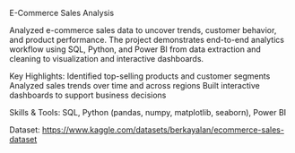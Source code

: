 E-Commerce Sales Analysis

Analyzed e-commerce sales data to uncover trends, customer behavior, and product performance. The project demonstrates end-to-end analytics workflow using SQL, Python, and Power BI from data extraction and cleaning to visualization and interactive dashboards.

Key Highlights:
    Identified top-selling products and customer segments
    Analyzed sales trends over time and across regions
    Built interactive dashboards to support business decisions

Skills & Tools: SQL, Python (pandas, numpy, matplotlib, seaborn), Power BI

Dataset: https://www.kaggle.com/datasets/berkayalan/ecommerce-sales-dataset  
